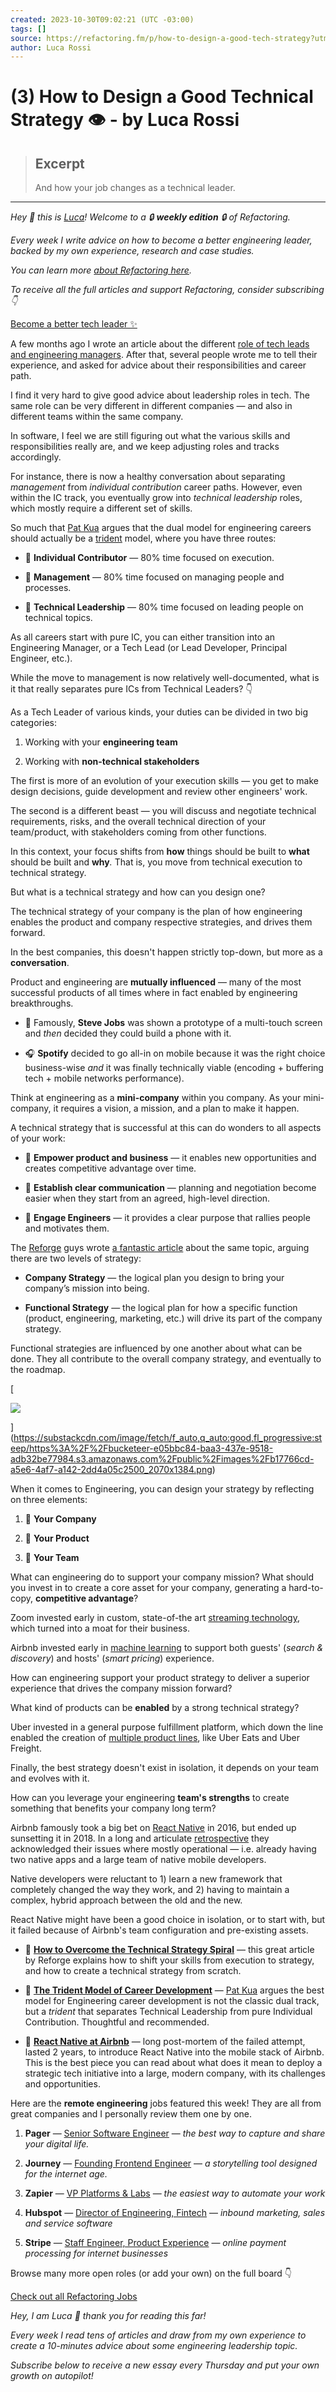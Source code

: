 ```yaml
---
created: 2023-10-30T09:02:21 (UTC -03:00)
tags: []
source: https://refactoring.fm/p/how-to-design-a-good-tech-strategy?utm_source=substack&utm_medium=email
author: Luca Rossi
---
```


# (3) How to Design a Good Technical Strategy 👁️ - by Luca Rossi

> ## Excerpt
> And how your job changes as a technical leader.

---
_Hey 👋 this is [Luca](https://twitter.com/lucaronin)! Welcome to a 🔒 **weekly edition** 🔒 of Refactoring._

_Every week I write advice on how to become a better engineering leader, backed by my own experience, research and case studies._

_You can learn more [about Refactoring here](http://refactoring.fm/about)._

_To receive all the full articles and support Refactoring, consider subscribing 👇_

[Become a better tech leader ✨](https://refactoring.substack.com/subscribe?)

A few months ago I wrote an article about the different [role of tech leads and engineering managers](https://refactoring.fm/p/the-role-of-tech-leads-and-engineering). After that, several people wrote me to tell their experience, and asked for advice about their responsibilities and career path.

I find it very hard to give good advice about leadership roles in tech. The same role can be very different in different companies — and also in different teams within the same company.

In software, I feel we are still figuring out what the various skills and responsibilities really are, and we keep adjusting roles and tracks accordingly.

For instance, there is now a healthy conversation about separating _management_ from _individual contribution_ career paths. However, even within the IC track, you eventually grow into _technical leadership_ roles, which mostly require a different set of skills.

So much that [Pat Kua](https://twitter.com/patkua) argues that the dual model for engineering careers should actually be a [trident](https://www.thekua.com/atwork/2019/02/the-trident-model-of-career-development/) model, where you have three routes:

-   🔨 **Individual Contributor** — 80% time focused on execution.
    
-   💼 **Management** — 80% time focused on managing people and processes.
    
-   👑 **Technical Leadership** — 80% time focused on leading people on technical topics.
    

As all careers start with pure IC, you can either transition into an Engineering Manager, or a Tech Lead (or Lead Developer, Principal Engineer, etc.).

While the move to management is now relatively well-documented, what is it that really separates pure ICs from Technical Leaders? 👇

As a Tech Leader of various kinds, your duties can be divided in two big categories:

1.  Working with your **engineering team**
    
2.  Working with **non-technical stakeholders**
    

The first is more of an evolution of your execution skills — you get to make design decisions, guide development and review other engineers' work.

The second is a different beast — you will discuss and negotiate technical requirements, risks, and the overall technical direction of your team/product, with stakeholders coming from other functions.

In this context, your focus shifts from **how** things should be built to **what** should be built and **why**_._ That is, you move from technical execution to technical strategy.

But what is a technical strategy and how can you design one?

The technical strategy of your company is the plan of how engineering enables the product and company respective strategies, and drives them forward.

In the best companies, this doesn't happen strictly top-down, but more as a **conversation**.

Product and engineering are **mutually influenced** — many of the most successful products of all times where in fact enabled by engineering breakthroughs.

-   📱 Famously, **Steve Jobs** was shown a prototype of a multi-touch screen and _then_ decided they could build a phone with it.
    
-   🎧 **Spotify** decided to go all-in on mobile because it was the right choice business-wise _and_ it was finally technically viable (encoding + buffering tech + mobile networks performance).
    

Think at engineering as a **mini-company** within you company. As your mini-company, it requires a vision, a mission, and a plan to make it happen.

A technical strategy that is successful at this can do wonders to all aspects of your work:

-   🔋 **Empower product and business** — it enables new opportunities and creates competitive advantage over time.
    
-   💬 **Establish clear communication** — planning and negotiation become easier when they start from an agreed, high-level direction.
    
-   📣 **Engage Engineers** — it provides a clear purpose that rallies people and motivates them.
    

The [Reforge](https://reforge.com/) guys wrote [a fantastic article](https://www.reforge.com/blog/overcome-the-tech-strategy-spiral) about the same topic, arguing there are two levels of strategy:

-   **Company Strategy** — the logical plan you design to bring your company’s mission into being.
    
-   **Functional Strategy** — the logical plan for how a specific function (product, engineering, marketing, etc.) will drive its part of the company strategy.
    

Functional strategies are influenced by one another about what can be done. They all contribute to the overall company strategy, and eventually to the roadmap.

[

![](https://substackcdn.com/image/fetch/w_1456,c_limit,f_auto,q_auto:good,fl_progressive:steep/https%3A%2F%2Fbucketeer-e05bbc84-baa3-437e-9518-adb32be77984.s3.amazonaws.com%2Fpublic%2Fimages%2Fb17766cd-a5e6-4af7-a142-2dd4a05c2500_2070x1384.png)

](https://substackcdn.com/image/fetch/f_auto,q_auto:good,fl_progressive:steep/https%3A%2F%2Fbucketeer-e05bbc84-baa3-437e-9518-adb32be77984.s3.amazonaws.com%2Fpublic%2Fimages%2Fb17766cd-a5e6-4af7-a142-2dd4a05c2500_2070x1384.png)

When it comes to Engineering, you can design your strategy by reflecting on three elements:

1.  🏢 **Your Company**
    
2.  📱 **Your Product**
    
3.  👕 **Your Team**
    

What can engineering do to support your company mission? What should you invest in to create a core asset for your company, generating a hard-to-copy, **competitive advantage**?

Zoom invested early in custom, state-of-the art [streaming technology](http://highscalability.com/blog/2020/5/14/a-short-on-how-zoom-works.html), which turned into a moat for their business.

Airbnb invested early in [machine learning](https://news.airbnb.com/sharing-more-about-the-technology-that-powers-airbnb/) to support both guests' (_search & discovery_) and hosts' (_smart pricing_) experience.

How can engineering support your product strategy to deliver a superior experience that drives the company mission forward?

What kind of products can be **enabled** by a strong technical strategy?

Uber invested in a general purpose fulfillment platform, which down the line enabled the creation of [multiple product lines](https://www.uber.com/newsroom/go-get/), like Uber Eats and Uber Freight.

Finally, the best strategy doesn't exist in isolation, it depends on your team and evolves with it.

How can you leverage your engineering **team's strengths** to create something that benefits your company long term?

Airbnb famously took a big bet on [React Native](https://reactnative.dev/) in 2016, but ended up sunsetting it in 2018. In a long and articulate [retrospective](https://reactnative.dev/) they acknowledged their issues where mostly operational — i.e. already having two native apps and a large team of native mobile developers.

Native developers were reluctant to 1) learn a new framework that completely changed the way they work, and 2) having to maintain a complex, hybrid approach between the old and the new.

React Native might have been a good choice in isolation, or to start with, but it failed because of Airbnb's team configuration and pre-existing assets.

-   📑 **[How to Overcome the Technical Strategy Spiral](https://www.reforge.com/blog/overcome-the-tech-strategy-spiral)** — this great article by Reforge explains how to shift your skills from execution to strategy, and how to create a technical strategy from scratch.
    
-   📑 **[The Trident Model of Career Development](https://www.thekua.com/atwork/2019/02/the-trident-model-of-career-development/)** — [Pat Kua](https://twitter.com/patkua) argues the best model for Engineering career development is not the classic dual track, but a _trident_ that separates Technical Leadership from pure Individual Contribution. Thoughtful and recommended.
    
-   📑 **[React Native at Airbnb](https://medium.com/airbnb-engineering/react-native-at-airbnb-f95aa460be1c)** — long post-mortem of the failed attempt, lasted 2 years, to introduce React Native into the mobile stack of Airbnb. This is the best piece you can read about what does it mean to deploy a strategic tech initiative into a large, modern company, with its challenges and opportunities.
    

Here are the **remote engineering** jobs featured this week! They are all from great companies and I personally review them one by one.

1.  **Pager** — [Senior Software Engineer](https://pallet.xyz/list/refactoring-jobs/job/a37dac23-ac6a-4e53-9243-2567aa97f993) — _the best way to capture and share your digital life._
    
2.  **Journey** — [Founding Frontend Engineer](https://pallet.xyz/list/refactoring-jobs/job/31bc6537-7db9-4517-bd50-3b27ea8984cc) — _a storytelling tool designed for the internet age._
    
3.  **Zapier** — [VP Platforms & Labs](https://pallet.xyz/list/refactoring-jobs/job/518b0188-6975-4877-bf47-819146599b71) — _the easiest way to automate your work_
    
4.  **Hubspot** — [Director of Engineering, Fintech](https://pallet.xyz/list/refactoring-jobs/job/8a28c8f2-efd3-462e-ba58-d2748d5e2210) — _inbound marketing, sales and service software_
    
5.  **Stripe** — [Staff Engineer, Product Experience](https://pallet.xyz/list/refactoring-jobs/job/8885d449-0fbf-49e2-a262-aa96c0e4999e) — _online payment processing for internet businesses_
    

Browse many more open roles (or add your own) on the full board 👇

[Check out all Refactoring Jobs](https://pallet.xyz/list/refactoring-jobs/jobs)

_Hey, I am Luca 👋 thank you for reading this far!_

_Every week I read tens of articles and draw from my own experience to create a 10-minutes advice about some engineering leadership topic._

_Subscribe below to receive a new essay every Thursday and put your own growth on autopilot!_
